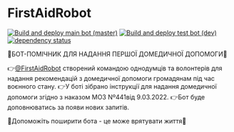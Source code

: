 # FirstAidRobot

[![Build and deploy main bot (master)](https://github.com/anstadnik/FirstAidBot/actions/workflows/CD_master.yml/badge.svg)](https://github.com/anstadnik/FirstAidBot/actions/workflows/CD_master.yml)
[![Build and deploy test bot (dev)](https://github.com/anstadnik/FirstAidBot/actions/workflows/CD_dev.yml/badge.svg)](https://github.com/anstadnik/FirstAidBot/actions/workflows/CD_dev.yml)
[![dependency status](https://deps.rs/repo/github/anstadnik/FirstAidBot/status.svg)](https://deps.rs/repo/github/anstadnik/FirstAidBot)

🔺БОТ-ПОМІЧНИК ДЛЯ НАДАННЯ ПЕРШОЇ ДОМЕДИЧНОЇ ДОПОМОГИ🔻

👉[@FirstAidRobot](https://t.me/FirstAidRobot) створений командою однодумців та волонтерів для надання рекомендацій з домедичної допомоги громадянам під час воєнного стану.
👉У боті зібрано інструкції для надання домедичної допомоги згідно з наказом МОЗ Nº441від 9.03.2022.
👉Бот буде доповнюватись за появи нових запитів.

🙏Допоможіть поширити бота - це може врятувати життя🙏
